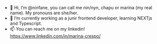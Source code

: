 - 👋 Hi, I’m @ninfane, you can call me nin/nyn, chapu or marina (my real name). My pronouns are she/her. 
- 🌱 I’m currently working as a junir frontend developer, learning NEXTjs and Typescript.
- 📫 You can reach me on my linkedin! https://www.linkedin.com/in/marina-crespo/

<!---
ninfane/ninfane is a ✨ special ✨ repository because its `README.md` (this file) appears on your GitHub profile.
You can click the Preview link to take a look at your changes.
--->
